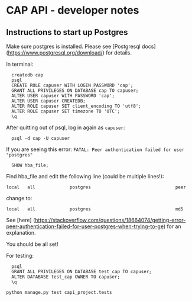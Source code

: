 # CAP API - developer notes
## Instructions to start up Postgres

Make sure postgres is installed.
Please see [Postgresql docs] (https://www.postgresql.org/download/) for details.

In terminal:
```
  createdb cap
  psql
  CREATE ROLE capuser WITH LOGIN PASSWORD 'cap';
  GRANT ALL PRIVILEGES ON DATABASE cap TO capuser;
  ALTER USER capuser WITH PASSWORD 'cap';
  ALTER USER capuser CREATEDB;
  ALTER ROLE capuser SET client_encoding TO 'utf8';
  ALTER ROLE capuser SET timezone TO 'UTC';
  \q
```

After quitting out of psql, log in again as `capuser`:

```
  psql -d cap -U capuser
```

If you are seeing this error:
`FATAL: Peer authentication failed for user "postgres"`

```
  SHOW hba_file;
```
Find hba_file and edit the following line (could be multiple lines!):
```
local   all             postgres                                peer
```
change to:
```
local   all             postgres                                md5
```
See [here] (https://stackoverflow.com/questions/18664074/getting-error-peer-authentication-failed-for-user-postgres-when-trying-to-ge) for an explanation.

You should be all set!


For testing:
```
  psql
  GRANT ALL PRIVILEGES ON DATABASE test_cap TO capuser;
  ALTER DATABASE test_cap OWNER TO capuser;
  \q
```

```
python manage.py test capi_project.tests
```
